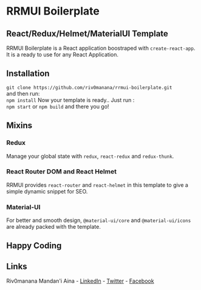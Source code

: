 # RRMUI Boilerplate

## React/Redux/Helmet/MaterialUI Template
RRMUI Boilerplate is a React application boostraped with `create-react-app`. It is a ready to use for any React Application.

## Installation
`git clone https://github.com/riv0manana/rrmui-boilerplate.git`  
and then run:  
`npm install`
Now your template is ready.. Just run :  
`npm start` or `npm build` and there you go!
## Mixins
### Redux
Manage your global state with `redux`, `react-redux` and `redux-thunk`.

### React Router DOM and React Helmet
RRMUI provides `react-router` and `react-helmet` in this template to give a simple dynamic snippet for SEO.

### Material-UI
For better and smooth design, `@material-ui/core` and `@material-ui/icons` are already packed with the template.

## Happy Coding

## Links 
Riv0manana Mandan'i Aina - [LinkedIn](https://linkedin.com/in/riv0manana) - [Twitter](https://twitter.com/riv0manana) - [Facebook](https://fb.com/tsikim.piainana)